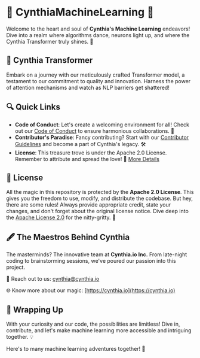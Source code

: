 # 🤖 CynthiaMachineLearning 🌟

Welcome to the heart and soul of **Cynthia's Machine Learning** endeavors! Dive into a realm where algorithms dance, neurons light up, and where the Cynthia Transformer truly shines. 🎉

## 🧠 Cynthia Transformer

Embark on a journey with our meticulously crafted Transformer model, a testament to our commitment to quality and innovation. Harness the power of attention mechanisms and watch as NLP barriers get shattered!

## 🔍 Quick Links

- **Code of Conduct**: Let's create a welcoming environment for all! Check out our [Code of Conduct](CODE_OF_CONDUCT.md) to ensure harmonious collaborations. 🤝
- **Contributor's Paradise**: Fancy contributing? Start with our [Contributor Guidelines](CONTRIBUTING.md) and become a part of Cynthia's legacy. 🛠️
- **License**: This treasure trove is under the Apache 2.0 License. Remember to attribute and spread the love! 📜 [More Details](#license)

## 📜 License

All the magic in this repository is protected by the **Apache 2.0 License**. This gives you the freedom to use, modify, and distribute the codebase. But hey, there are some rules! Always provide appropriate credit, state your changes, and don't forget about the original license notice. Dive deep into the [Apache License 2.0](LICENSE.txt) for the nitty-gritty. 🦉

## 🖋 The Maestros Behind Cynthia

The masterminds? The innovative team at **Cynthia.io Inc.** From late-night coding to brainstorming sessions, we've poured our passion into this project.

💌 Reach out to us: [cynthia@cynthia.io](mailto:cynthia@cynthia.io)

🌐 Know more about our magic: [https://cynthia.io](https://cynthia.io)

## 🎈 Wrapping Up

With your curiosity and our code, the possibilities are limitless! Dive in, contribute, and let's make machine learning more accessible and intriguing together. 💡

Here's to many machine learning adventures together! 🚀

